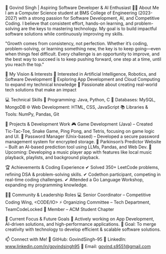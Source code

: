 🚀 Govind Singh | Aspiring Software Developer & AI Enthusiast
👨‍💻 About Me
I am a Computer Science student at BMS College of Engineering (2023-2027) with a strong passion for Software Development, AI, and Competitive Coding. I believe that consistent effort, hands-on learning, and problem-solving are the keys to mastering technology. My goal is to build impactful software solutions while continuously improving my skills.

"Growth comes from consistency, not perfection. Whether it’s coding, problem-solving, or learning something new, the key is to keep going—even when things feel difficult. Every challenge is an opportunity to improve, and the best way to succeed is to keep pushing forward, one step at a time, until you reach the top."

🌟 My Vision & Interests
🔹 Interested in Artificial Intelligence, Robotics, and Software Development
🔹 Exploring App Development and Cloud Computing to expand my technical knowledge
🔹 Passionate about creating real-world tech solutions that make an impact

💻 Technical Skills
🚀 Programming: Java, Python, C
💾 Databases: MySQL, MongoDB
🌐 Web Development: HTML, CSS, JavaScript
📚 Libraries & Tools: NumPy, Pandas, Git

🚀 Projects & Development Work
🎮 Game Development (Java) – Created Tic-Tac-Toe, Snake Game, Ping Pong, and Tetris, focusing on game logic and UI.
🔐 Password Manager (Unix-based) – Developed a secure password management system for encrypted storage.
🧠 Parkinson’s Predictor Website – Built an AI-based prediction tool using LLMs, Pandas, and Web Dev.
🎵 Upcoming: Developing a music player app with features like local music playback, playlists, and background playback.

🏆 Achievements & Coding Experience
✔ Solved 350+ LeetCode problems, refining DSA & problem-solving skills.
✔ Codethon participant, competing in real-time coding challenges.
✔ Attended a Go Language Workshop, expanding my programming knowledge.

👨‍💻 Community & Leadership Roles
💻 Senior Coordinator – Competitive Coding Wing, <CODE/IO>
⚡ Organizing Committee – Tech Department, TeamCodeLocked
📌 Member – ACM Student Chapter

📌 Current Focus & Future Goals
🔹 Actively working on App Development, AI-driven solutions, and high-performance applications.
🔹 Goal: To merge creativity with technology to develop efficient & scalable software solutions.

📫 Connect with Me!
🔗 GitHub: GovindSingh-95
🔗 LinkedIn: www.linkedin.com/in/govindsingh95
📧 Email: govind.s9551@gmail.com
  

